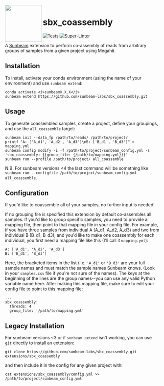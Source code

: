 <img src="https://github.com/sunbeam-labs/sunbeam/blob/stable/docs/images/sunbeam_logo.gif" width=120, height=120 align="left" />

# sbx_coassembly

<!-- Badges start -->
[![Tests](https://github.com/sunbeam-labs/sbx_coassembly/actions/workflows/tests.yml/badge.svg)](https://github.com/sunbeam-labs/sbx_coassembly/actions/workflows/tests.yml)
[![Super-Linter](https://github.com/sunbeam-labs/sbx_coassembly/actions/workflows/linter.yml/badge.svg)](https://github.com/sunbeam-labs/sbx_coassembly/actions/workflows/linter.yml)
<!-- Badges end -->

A [Sunbeam](https://github.com/sunbeam-labs/sunbeam) extension to perform co-assembly of reads from arbitrary groups of samples from a given project using Megahit.

## Installation

To install, activate your conda environment (using the name of your environment) and use `sunbeam extend`:

    conda activate <i>sunbeamX.X.X</i>
    sunbeam extend https://github.com/sunbeam-labs/sbx_coassembly.git

## Usage

To generate coassembled samples, create a project, define your groupings, and use the `all_coassemble` target:

    sunbeam init --data_fp /path/to/reads/ /path/to/project/
    printf "A: ['A_d1', 'A_d2', 'A_d3']\nB: ['B_d1', 'B_d3']" > mapping.yml
    sunbeam config modify -i -f /path/to/project/sunbeam_config.yml -s 'sbx_coassembly: {{group_file: {/path/to/mapping.yml}}}'
    sunbeam run --profile /path/to/project/ all_coassemble

N.B. For sunbeam versions <4 the last command will be something like `sunbeam run --configfile /path/to/project/sunbeam_config.yml all_coassemble`.

## Configuration

If you'd like to coassemble all of your samples, no further input is needed!

If no grouping file is specified this extension by default co-assembles all samples. If you'd like to group specific samples, you need to provide a mapping file, then point to that mapping file in your config file. For example, if you have three samples from individual A (A_d1, A_d2, A_d3) and two from individual B (B_d1, B_d3), and you'd like to make one coassembly for each individual, you first need a mapping file like this (I'll call it `mapping.yml`):

    A: ['A_d1', 'A_d2', 'A_d3']
    B: ['B_d1', 'B_d3']

Here, the bracketed items in the list (i.e. `'A_d1'` or `'B_d3'` are your full sample names and must match the sample names Sunbeam knows. (Look in your `samples.csv` file if you're not sure of the names). The keys at the beginning of the lines are the group names--you can use any valid Python variable name here. After making this mapping file, make sure to edit your config file to point to this mapping file:

```
...
sbx_coassembly:
  threads: 4
  group_file: '/path/to/mapping.yml'
```

## Legacy Installation

For sunbeam versions <3 or if `sunbeam extend` isn't working, you can use `git` directly to install an extension:

    git clone https://github.com/sunbeam-labs/sbx_coassembly.git extensions/sbx_coassembly

and then include it in the config for any given project with:

    cat extensions/sbx_coassembly/config.yml >> /path/to/project/sunbeam_config.yml
